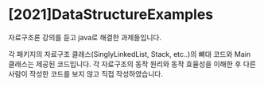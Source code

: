 # [2021]DataStructureExamples

자료구조론 강의를 듣고 java로 해결한 과제들입니다.

각 패키지의 자료구조 클래스(SinglyLinkedList, Stack, etc..)의 뼈대 코드와 Main 클래스는 제공된 코드입니다. 각 자료구조의 동작 원리와 동작 효율성을 이해한 후 다른 사람이 작성한 코드를 보지 않고 직접 작성하였습니다.
